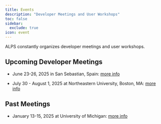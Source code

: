 ```yaml
---
title: Events
description: "Developer Meetings and User Workshops"
toc: false
sidebar:
  exclude: true
icon: event
---
```


ALPS constantly organizes developer meetings and user workshops.
## Upcoming Developer Meetings

- June 23-26, 2025 in San Sebastian, Spain: [more info](2025/sansebastian)

- July 30 - August 1, 2025 at Northeastern University, Boston, MA: [more info](2025/northeastern)

## Past Meetings

- January 13-15, 2025 at University of Michigan: [more info](2025/michigan)
